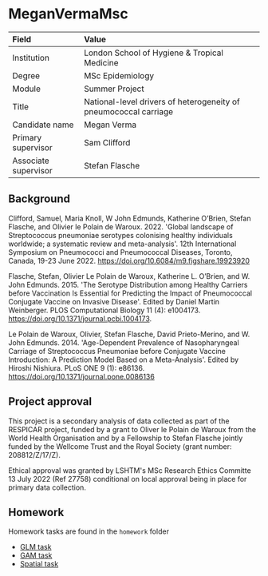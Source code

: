 # MeganVermaMsc


| Field  |  Value |
| :-- | :-- |
| Institution | London School of Hygiene & Tropical Medicine |
| Degree | MSc Epidemiology |
| Module | Summer Project |
| Title |  National-level drivers of heterogeneity of pneumococcal carriage  | 
| Candidate name | Megan Verma |
| Primary supervisor | Sam Clifford |
| Associate supervisor | Stefan Flasche |

## Background

Clifford, Samuel, Maria Knoll, W John Edmunds, Katherine O’Brien, Stefan Flasche, and Olivier le Polain de Waroux. 2022. 'Global landscape of Streptococcus pneumoniae serotypes colonising healthy individuals worldwide; a systematic review and meta-analysis'.  12th  International Symposium on Pneumococci and Pneumococcal Diseases, Toronto, Canada, 19-23 June 2022. https://doi.org/10.6084/m9.figshare.19923920

Flasche, Stefan, Olivier Le Polain de Waroux, Katherine L. O’Brien, and W. John Edmunds. 2015. 'The Serotype Distribution among
Healthy Carriers before Vaccination Is Essential for Predicting the Impact of Pneumococcal Conjugate Vaccine on Invasive Disease'.
Edited by Daniel Martin Weinberger. PLOS Computational Biology 11 (4): e1004173. https://doi.org/10.1371/journal.pcbi.1004173.

Le Polain de Waroux, Olivier, Stefan Flasche, David Prieto-Merino, and W. John Edmunds. 2014. 'Age-Dependent Prevalence of
Nasopharyngeal Carriage of Streptococcus Pneumoniae before Conjugate Vaccine Introduction: A Prediction Model Based on a Meta-Analysis'. Edited by Hiroshi Nishiura. PLoS ONE 9 (1): e86136. https://doi.org/10.1371/journal.pone.0086136

## Project approval

This project is a secondary analysis of data collected as part of the RESPICAR project, funded by a grant to Oliver le Polain de Waroux from the World Health Organisation and by a Fellowship to Stefan Flasche jointly funded by the Wellcome Trust and the Royal Society (grant number: 208812/Z/17/Z).

Ethical approval was granted by LSHTM's MSc Research Ethics Committe 13 July 2022 (Ref 27758) conditional on local approval being in place for primary data collection.

## Homework

Homework tasks are found in the `homework` folder

* [GLM task](homework/task_glm.Rmd)
* [GAM task](homework/task_gam.Rmd)
* [Spatial task](homework/task_spatial.Rmd)
